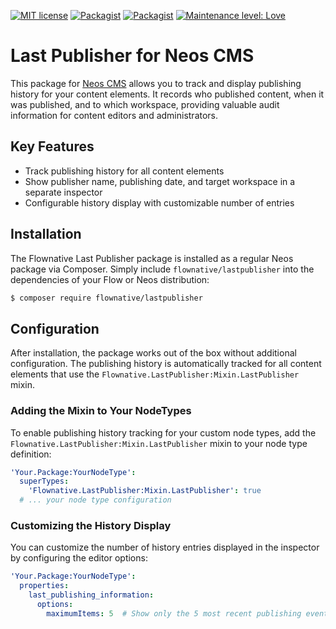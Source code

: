 [![MIT license](https://img.shields.io/badge/license-GPLV3-brightgreen.svg)](https://opensource.org/license/gpl-3-0)
[![Packagist](https://img.shields.io/packagist/v/flownative/lastpublisher.svg)](https://packagist.org/packages/flownative/lastpublisher)
[![Packagist](https://img.shields.io/packagist/dm/flownative/lastpublisher)](https://packagist.org/packages/flownative/lastpublisher)
[![Maintenance level: Love](https://img.shields.io/badge/maintenance-%E2%99%A1%E2%99%A1%E2%99%A1-ff69b4.svg)](https://www.flownative.com/en/products/open-source.html)

# Last Publisher for Neos CMS

This package for [Neos CMS](https://www.neos.io) allows you to track and display publishing history for your content elements. It records who published content, when it was published, and to which workspace, providing valuable audit information for content editors and administrators.

## Key Features

- Track publishing history for all content elements
- Show publisher name, publishing date, and target workspace in a separate inspector
- Configurable history display with customizable number of entries

## Installation

The Flownative Last Publisher package is installed as a regular Neos package via Composer. Simply include `flownative/lastpublisher` into the dependencies of your Flow or Neos distribution:

```bash
$ composer require flownative/lastpublisher
```

## Configuration

After installation, the package works out of the box without additional configuration. The publishing history is automatically tracked for all content elements that use the `Flownative.LastPublisher:Mixin.LastPublisher` mixin.

### Adding the Mixin to Your NodeTypes

To enable publishing history tracking for your custom node types, add the `Flownative.LastPublisher:Mixin.LastPublisher` mixin to your node type definition:

```yaml
'Your.Package:YourNodeType':
  superTypes:
    'Flownative.LastPublisher:Mixin.LastPublisher': true
  # ... your node type configuration
```

### Customizing the History Display

You can customize the number of history entries displayed in the inspector by configuring the editor options:

```yaml
'Your.Package:YourNodeType':
  properties:
    last_publishing_information:
      options:
        maximumItems: 5  # Show only the 5 most recent publishing events
```
